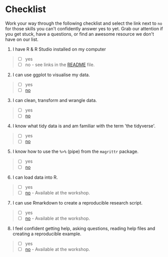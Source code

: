 
# Checklist 
Work your way through the following checklist and select the link next to `no` for those skills you can't confidently answer yes to yet. Grab our attention if you get stuck, have a questions, or find an awesome resource we don't have on our list. 
1. I have R & R Studio installed on my computer 
> - [ ] yes
> - [ ] no - see links in the [README](https://github.com/jesse-jesse/r_intro/blob/master/README.md) file. 
2. I can use ggplot to visualise my data.   
> - [ ] yes   
> - [ ] [no](https://github.com/jesse-jesse/r_intro/blob/master/2.visualisation.md) 
3. I can clean, transform and wrangle data.
> - [ ] yes   
> - [ ] [no](https://github.com/jesse-jesse/r_intro/blob/master/3.data_transformation.md)  
4. I know what tidy data is and am familiar with the term 'the tidyverse'.   
> - [ ] yes   
> - [ ] [no](https://github.com/jesse-jesse/r_intro/blob/master/4.tidydata.md)
5. I know how to use the `%>%` (pipe) from the `magrittr` package.
> - [ ] yes
> - [ ] [no]()   
6. I can load data into R.      
> - [ ] yes   
> - [ ] [no]() - Available at the workshop.  
7. I can use Rmarkdown to create a reproducible research script.   
> - [ ] yes   
> - [ ] [no]() - Available at the workshop.  
8. I feel confident getting help, asking questions, reading help files and creating a reproducible example.      
> - [ ] yes   
> - [ ] [no]()  - Available at the workshop.   
<!---
9. I have a GitHub account.   
> - [ ] yes   
> - [ ] [no]() - Available at the workshop.     
10. I have used GitHub to collaborate with others.  
> - [ ] yes   
> - [ ] [no]() - Available at the workshop. --->  



